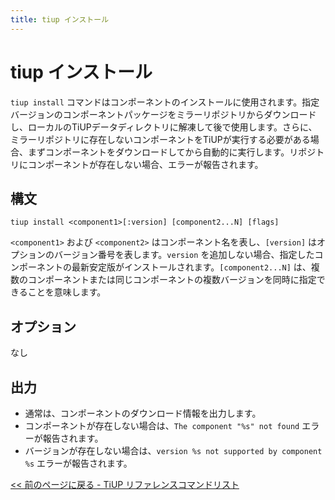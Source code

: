 ```yaml
---
title: tiup インストール
---
```


# tiup インストール

`tiup install` コマンドはコンポーネントのインストールに使用されます。指定バージョンのコンポーネントパッケージをミラーリポジトリからダウンロードし、ローカルのTiUPデータディレクトリに解凍して後で使用します。さらに、ミラーリポジトリに存在しないコンポーネントをTiUPが実行する必要がある場合、まずコンポーネントをダウンロードしてから自動的に実行します。リポジトリにコンポーネントが存在しない場合、エラーが報告されます。

## 構文

```shell
tiup install <component1>[:version] [component2...N] [flags]
```

`<component1>` および `<component2>` はコンポーネント名を表し、`[version]` はオプションのバージョン番号を表します。`version` を追加しない場合、指定したコンポーネントの最新安定版がインストールされます。`[component2...N]` は、複数のコンポーネントまたは同じコンポーネントの複数バージョンを同時に指定できることを意味します。

## オプション

なし

## 出力

- 通常は、コンポーネントのダウンロード情報を出力します。
- コンポーネントが存在しない場合は、`The component "%s" not found` エラーが報告されます。
- バージョンが存在しない場合は、`version %s not supported by component %s` エラーが報告されます。

[<< 前のページに戻る - TiUP リファレンスコマンドリスト](/tiup/tiup-reference.md#command-list)